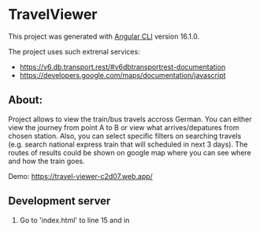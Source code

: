 # TravelViewer

This project was generated with [Angular CLI](https://github.com/angular/angular-cli) version 16.1.0.

The project uses such extrenal services:
- https://v6.db.transport.rest/#v6dbtransportrest-documentation
- https://developers.google.com/maps/documentation/javascript
 
## About:
Project allows to view the train/bus travels accross German. You can either view the journey from point A to B or view what arrives/depatures from chosen station. 
Also, you can select specific filters on searching travels (e.g. search national express train that will scheduled in next 3 days). The routes of results could be shown 
on google map where you can see where and how the train goes.

Demo:
https://travel-viewer-c2d07.web.app/

## Development server

1) Go to 'index.html' to line 15 and in <script> section enter your APi key (you can get it here: https://developers.google.com/maps/documentation/javascript/get-api-key).
2) Run `ng serve` for a dev server. Navigate to `http://localhost:4200/`. The application will automatically reload if you change any of the source files.

## Further help

To get more help on the Angular CLI use `ng help` or go check out the [Angular CLI Overview and Command Reference](https://angular.io/cli) page.
